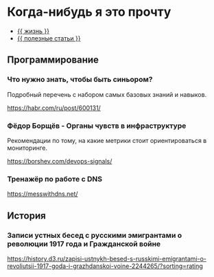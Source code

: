 # Когда-нибудь я это прочту

- [{{ жизнь }}](../__tags/zhizn.md)
- [{{ полезные статьи }}](../__tags/poleznye_stati.md)

## Программирование

### Что нужно знать, чтобы быть синьором?

Подробный перечень с набором самых базовых знаний и навыков.

https://habr.com/ru/post/600131/

### Фёдор Борщёв - Органы чувств в инфраструктуре

Рекомендации по тому, на какие метрики стоит ориентироваться в мониторинге.

https://borshev.com/devops-signals/

### Тренажёр по работе с DNS

https://messwithdns.net/

## История

### Записи устных бесед с русскими эмигрантами о революции 1917 года и Гражданской войне

https://history.d3.ru/zapisi-ustnykh-besed-s-russkimi-emigrantami-o-revoliutsii-1917-goda-i-grazhdanskoi-voine-2244265/?sorting=rating
